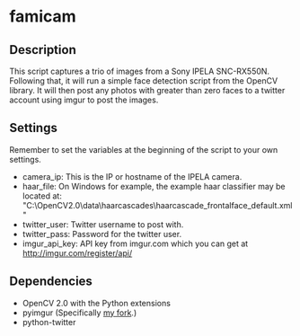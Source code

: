 # famicam #

## Description ##

This script captures a trio of images from a Sony IPELA SNC-RX550N. Following that, it will run a simple face detection script from the OpenCV library. It will then post any photos with greater than zero faces to a twitter account using imgur to post the images.

## Settings ##

Remember to set the variables at the beginning of the script to your own settings.

- camera_ip: This is the IP or hostname of the IPELA camera.
- haar_file: On Windows for example, the example haar classifier may be located at: "C:\OpenCV2.0\data\haarcascades\haarcascade_frontalface_default.xml"
- twitter_user: Twitter username to post with.
- twitter_pass: Password for the twitter user.
- imgur_api_key: API key from imgur.com which you can get at http://imgur.com/register/api/

## Dependencies ##

- OpenCV 2.0 with the Python extensions
- pyimgur (Specifically [my fork](http://github.com/abyssknight/pyimgur).)
- python-twitter
